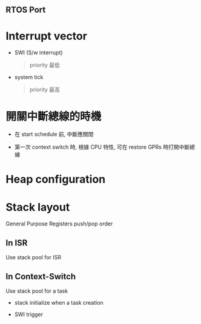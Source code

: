 RTOS Port
---

# Interrupt vector

+ SWI (S/w interrupt)
    > priority 最低

+ system tick
    > priority 最高

# 開關中斷總線的時機

+ 在 start schedule 前, 中斷應關閉

+ 第一次 context switch 時, 根據 CPU 特性, 可在 restore GPRs 時打開中斷總線


# Heap configuration

# Stack layout

General Purpose Registers push/pop order

## In ISR

Use stack pool for ISR

## In Context-Switch

Use stack pool for a task

+ stack initialize when a task creation

+ SWI trigger




